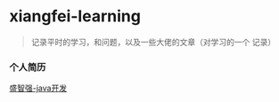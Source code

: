 # xiangfei-learning

> 记录平时的学习，和问题，以及一些大佬的文章（对学习的一个  记录）

### 个人简历
[盛智强-java开发](https://github.com/xiangfei0827/xiangfei-learning/blob/master/resume/%E7%9B%9B%E6%99%BA%E5%BC%BA-java%E5%BC%80%E5%8F%91.md)
